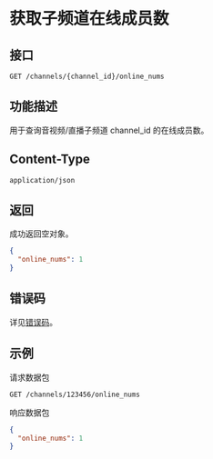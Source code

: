 # 获取子频道在线成员数

## 接口

```http
GET /channels/{channel_id}/online_nums
```

## 功能描述

用于查询音视频/直播子频道 channel_id 的在线成员数。

## Content-Type

```http
application/json
```

## 返回
成功返回空对象。

```json
{
  "online_nums": 1
}
```
## 错误码
详见[错误码](../../../openapi/error/error.md)。

## 示例

请求数据包
```http
GET /channels/123456/online_nums
```

响应数据包
```json
{
  "online_nums": 1
}
```
